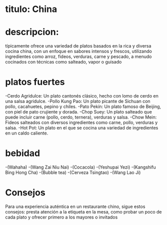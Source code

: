 # titulo: China
# descripcion:
 típicamente ofrece una variedad de platos basados en la rica y diversa cocina china, con un enfoque en sabores intensos y frescos, utilizando ingredientes como arroz, fideos, verduras, carne y pescado, a menudo cocinados con técnicas como salteado, vapor o guisado

 # platos fuertes
-Cerdo Agridulce: Un plato cantonés clásico, hecho con lomo de cerdo en una salsa agridulce. 
-Pollo Kung Pao: Un plato picante de Sichuan con pollo, cacahuetes, pepino y chiles. 
-Pato Pekín: Un plato famoso de Beijing, con piel de pato crujiente y dorada. 
-Chop Suey: Un plato salteado que puede incluir carne (pollo, cerdo, ternera), verduras y salsa. 
-Chow Mein: Fideos salteados con diversos ingredientes como carne, pollo, verduras y salsa. 
-Hot Pot: Un plato en el que se cocina una variedad de ingredientes en un caldo caliente. 

# bebidad
-(Wahaha)
-(Wang Zai Niu Nai)
-(Cocacola)
-(Yeshupai Yezi)
-(Kangshifu Bing Hong Cha)
-(Bubble tea)
-(Cerveza Tsingtao)
-(Wang Lao Ji)

# Consejos
Para una experiencia auténtica en un restaurante chino, sigue estos consejos: presta atención a la etiqueta en la mesa, como probar un poco de cada plato y ofrecer primero a los mayores o invitados